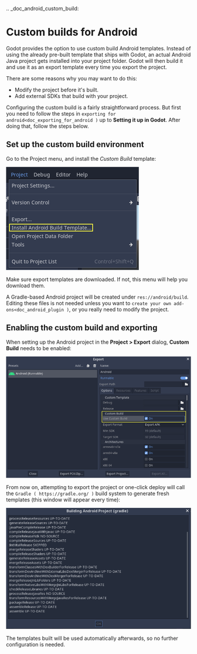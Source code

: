 .. _doc_android_custom_build:

Custom builds for Android
=========================

Godot provides the option to use custom build Android templates. Instead of
using the already pre-built template that ships with Godot, an actual Android
Java project gets installed into your project folder. Godot will then build it
and use it as an export template every time you export the project.

There are some reasons why you may want to do this:

* Modify the project before it's built.
* Add external SDKs that build with your project.

Configuring the custom build is a fairly straightforward process. But first
you need to follow the steps in `exporting for android<doc_exporting_for_android )`
up to **Setting it up in Godot**. After doing that, follow the steps below.

Set up the custom build environment
-----------------------------------

Go to the Project menu, and install the *Custom Build* template:

![](img/custom_build_install_template.png)

Make sure export templates are downloaded. If not, this menu will help you
download them.

A Gradle-based Android project will be created under `res://android/build`.
Editing these files is not needed unless you want to `create
your own add-ons<doc_android_plugin )`, or you really need to modify the project.


Enabling the custom build and exporting
---------------------------------------

When setting up the Android project in the **Project > Export** dialog,
**Custom Build** needs to be enabled:

![](img/custom_build_enable.png)

From now on, attempting to export the project or one-click deploy will call the
`Gradle ( https://gradle.org/ )` build system to generate fresh templates (this
window will appear every time):

![](img/custom_build_gradle.png)

The templates built will be used automatically afterwards, so no further
configuration is needed.
